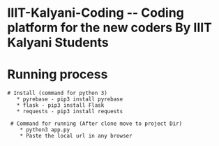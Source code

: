 # IIIT-Kalyani-Coding -- Coding platform for the new coders By IIIT Kalyani Students

# Running process 
    # Install (command for python 3)
       * pyrebase - pip3 install pyrebase
       * flask - pip3 install Flask
       * requests - pip3 install requests
       
     # Command for running (After clone move to project Dir)
        * python3 app.py 
        * Paste the local url in any browser
        
        
        
        
       
